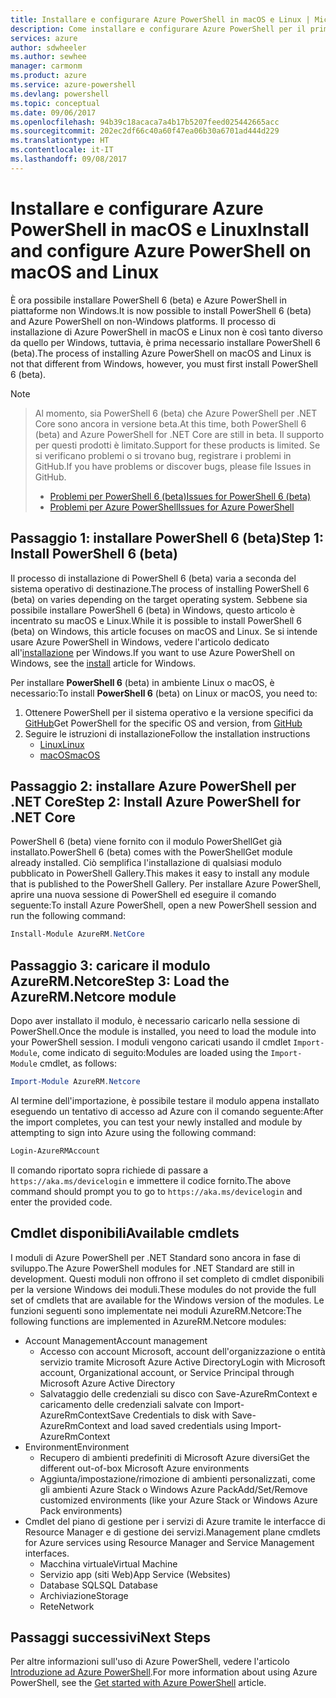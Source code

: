 ```yaml
---
title: Installare e configurare Azure PowerShell in macOS e Linux | Microsoft Docs
description: Come installare e configurare Azure PowerShell per il primo uso in macOS e Linux.
services: azure
author: sdwheeler
ms.author: sewhee
manager: carmonm
ms.product: azure
ms.service: azure-powershell
ms.devlang: powershell
ms.topic: conceptual
ms.date: 09/06/2017
ms.openlocfilehash: 94b39c18acaca7a4b17b5207feed025442665acc
ms.sourcegitcommit: 202ec2df66c40a60f47ea06b30a6701ad444d229
ms.translationtype: HT
ms.contentlocale: it-IT
ms.lasthandoff: 09/08/2017
---
```

# <a name="install-and-configure-azure-powershell-on-macos-and-linux"></a><span data-ttu-id="0851b-103">Installare e configurare Azure PowerShell in macOS e Linux</span><span class="sxs-lookup"><span data-stu-id="0851b-103">Install and configure Azure PowerShell on macOS and Linux</span></span>

<span data-ttu-id="0851b-104">È ora possibile installare PowerShell 6 (beta) e Azure PowerShell in piattaforme non Windows.</span><span class="sxs-lookup"><span data-stu-id="0851b-104">It is now possible to install PowerShell 6 (beta) and Azure PowerShell on non-Windows platforms.</span></span>
<span data-ttu-id="0851b-105">Il processo di installazione di Azure PowerShell in macOS e Linux non è così tanto diverso da quello per Windows, tuttavia, è prima necessario installare PowerShell 6 (beta).</span><span class="sxs-lookup"><span data-stu-id="0851b-105">The process of installing Azure PowerShell on macOS and Linux is not that different from Windows, however, you must first install PowerShell 6 (beta).</span></span>

> [!NOTE]

> <span data-ttu-id="0851b-106">Al momento, sia PowerShell 6 (beta) che Azure PowerShell per .NET Core sono ancora in versione beta.</span><span class="sxs-lookup"><span data-stu-id="0851b-106">At this time, both PowerShell 6 (beta) and Azure PowerShell for .NET Core are still in beta.</span></span>
> <span data-ttu-id="0851b-107">Il supporto per questi prodotti è limitato.</span><span class="sxs-lookup"><span data-stu-id="0851b-107">Support for these products is limited.</span></span> <span data-ttu-id="0851b-108">Se si verificano problemi o si trovano bug, registrare i problemi in GitHub.</span><span class="sxs-lookup"><span data-stu-id="0851b-108">If you have problems or discover bugs, please file Issues in GitHub.</span></span>
>
> * [<span data-ttu-id="0851b-109">Problemi per PowerShell 6 (beta)</span><span class="sxs-lookup"><span data-stu-id="0851b-109">Issues for PowerShell 6 (beta)</span></span>](https://github.com/PowerShell/PowerShell/issues)
> * [<span data-ttu-id="0851b-110">Problemi per Azure PowerShell</span><span class="sxs-lookup"><span data-stu-id="0851b-110">Issues for Azure PowerShell</span></span>](https://github.com/azure/azure-docs-powershell/issues)

## <a name="step-1-install-powershell-6-beta"></a><span data-ttu-id="0851b-111">Passaggio 1: installare PowerShell 6 (beta)</span><span class="sxs-lookup"><span data-stu-id="0851b-111">Step 1: Install PowerShell 6 (beta)</span></span>

<span data-ttu-id="0851b-112">Il processo di installazione di PowerShell 6 (beta) varia a seconda del sistema operativo di destinazione.</span><span class="sxs-lookup"><span data-stu-id="0851b-112">The process of installing PowerShell 6 (beta) on varies depending on the target operating system.</span></span>
<span data-ttu-id="0851b-113">Sebbene sia possibile installare PowerShell 6 (beta) in Windows, questo articolo è incentrato su macOS e Linux.</span><span class="sxs-lookup"><span data-stu-id="0851b-113">While it is possible to install PowerShell 6 (beta) on Windows, this article focuses on macOS and Linux.</span></span> <span data-ttu-id="0851b-114">Se si intende usare Azure PowerShell in Windows, vedere l'articolo dedicato all'[installazione](./install-azurerm-ps.md) per Windows.</span><span class="sxs-lookup"><span data-stu-id="0851b-114">If you want to use Azure PowerShell on Windows, see the [install](./install-azurerm-ps.md) article for Windows.</span></span>

<span data-ttu-id="0851b-115">Per installare **PowerShell 6** (beta) in ambiente Linux o macOS, è necessario:</span><span class="sxs-lookup"><span data-stu-id="0851b-115">To install **PowerShell 6** (beta) on Linux or macOS, you need to:</span></span>

1. <span data-ttu-id="0851b-116">Ottenere PowerShell per il sistema operativo e la versione specifici da [GitHub](https://github.com/powershell/powershell#get-powershell)</span><span class="sxs-lookup"><span data-stu-id="0851b-116">Get PowerShell for the specific OS and version, from [GitHub](https://github.com/powershell/powershell#get-powershell)</span></span>
2. <span data-ttu-id="0851b-117">Seguire le istruzioni di installazione</span><span class="sxs-lookup"><span data-stu-id="0851b-117">Follow the installation instructions</span></span>
   - [<span data-ttu-id="0851b-118">Linux</span><span class="sxs-lookup"><span data-stu-id="0851b-118">Linux</span></span>](https://github.com/PowerShell/PowerShell/blob/master/docs/installation/linux.md)
   - [<span data-ttu-id="0851b-119">macOS</span><span class="sxs-lookup"><span data-stu-id="0851b-119">macOS</span></span>](https://github.com/PowerShell/PowerShell/blob/master/docs/installation/linux.md#macos-1012)

## <a name="step-2-install-azure-powershell-for-net-core"></a><span data-ttu-id="0851b-120">Passaggio 2: installare Azure PowerShell per .NET Core</span><span class="sxs-lookup"><span data-stu-id="0851b-120">Step 2: Install Azure PowerShell for .NET Core</span></span>

<span data-ttu-id="0851b-121">PowerShell 6 (beta) viene fornito con il modulo PowerShellGet già installato.</span><span class="sxs-lookup"><span data-stu-id="0851b-121">PowerShell 6 (beta) comes with the PowerShellGet module already installed.</span></span> <span data-ttu-id="0851b-122">Ciò semplifica l'installazione di qualsiasi modulo pubblicato in PowerShell Gallery.</span><span class="sxs-lookup"><span data-stu-id="0851b-122">This makes it easy to install any module that is published to the PowerShell Gallery.</span></span> <span data-ttu-id="0851b-123">Per installare Azure PowerShell, aprire una nuova sessione di PowerShell ed eseguire il comando seguente:</span><span class="sxs-lookup"><span data-stu-id="0851b-123">To install Azure PowerShell, open a new PowerShell session and run the following command:</span></span>

```powershell
Install-Module AzureRM.NetCore
```

## <a name="step-3-load-the-azurermnetcore-module"></a><span data-ttu-id="0851b-124">Passaggio 3: caricare il modulo AzureRM.Netcore</span><span class="sxs-lookup"><span data-stu-id="0851b-124">Step 3: Load the AzureRM.Netcore module</span></span>

<span data-ttu-id="0851b-125">Dopo aver installato il modulo, è necessario caricarlo nella sessione di PowerShell.</span><span class="sxs-lookup"><span data-stu-id="0851b-125">Once the module is installed, you need to load the module into your PowerShell session.</span></span> <span data-ttu-id="0851b-126">I moduli vengono caricati usando il cmdlet `Import-Module`, come indicato di seguito:</span><span class="sxs-lookup"><span data-stu-id="0851b-126">Modules are loaded using the `Import-Module` cmdlet, as follows:</span></span>

```powershell
Import-Module AzureRM.Netcore
```

<span data-ttu-id="0851b-127">Al termine dell'importazione, è possibile testare il modulo appena installato eseguendo un tentativo di accesso ad Azure con il comando seguente:</span><span class="sxs-lookup"><span data-stu-id="0851b-127">After the import completes, you can test your newly installed and module by attempting to sign into Azure using the following command:</span></span>

```powershell
Login-AzureRMAccount
```

<span data-ttu-id="0851b-128">Il comando riportato sopra richiede di passare a `https://aka.ms/devicelogin` e immettere il codice fornito.</span><span class="sxs-lookup"><span data-stu-id="0851b-128">The above command should prompt you to go to `https://aka.ms/devicelogin` and enter the provided code.</span></span>

## <a name="available-cmdlets"></a><span data-ttu-id="0851b-129">Cmdlet disponibili</span><span class="sxs-lookup"><span data-stu-id="0851b-129">Available cmdlets</span></span>

<span data-ttu-id="0851b-130">I moduli di Azure PowerShell per .NET Standard sono ancora in fase di sviluppo.</span><span class="sxs-lookup"><span data-stu-id="0851b-130">The Azure PowerShell modules for .NET Standard are still in development.</span></span> <span data-ttu-id="0851b-131">Questi moduli non offrono il set completo di cmdlet disponibili per la versione Windows dei moduli.</span><span class="sxs-lookup"><span data-stu-id="0851b-131">These modules do not provide the full set of cmdlets that are available for the Windows version of the modules.</span></span> <span data-ttu-id="0851b-132">Le funzioni seguenti sono implementate nei moduli AzureRM.Netcore:</span><span class="sxs-lookup"><span data-stu-id="0851b-132">The following functions are implemented in AzureRM.Netcore modules:</span></span>

* <span data-ttu-id="0851b-133">Account Management</span><span class="sxs-lookup"><span data-stu-id="0851b-133">Account management</span></span>
  - <span data-ttu-id="0851b-134">Accesso con account Microsoft, account dell'organizzazione o entità servizio tramite Microsoft Azure Active Directory</span><span class="sxs-lookup"><span data-stu-id="0851b-134">Login with Microsoft account, Organizational account, or Service Principal through Microsoft Azure Active Directory</span></span>
  - <span data-ttu-id="0851b-135">Salvataggio delle credenziali su disco con Save-AzureRmContext e caricamento delle credenziali salvate con Import-AzureRmContext</span><span class="sxs-lookup"><span data-stu-id="0851b-135">Save Credentials to disk with Save-AzureRmContext and load saved credentials using Import-AzureRmContext</span></span>
* <span data-ttu-id="0851b-136">Environment</span><span class="sxs-lookup"><span data-stu-id="0851b-136">Environment</span></span>
  - <span data-ttu-id="0851b-137">Recupero di ambienti predefiniti di Microsoft Azure diversi</span><span class="sxs-lookup"><span data-stu-id="0851b-137">Get the different out-of-box Microsoft Azure environments</span></span>
  - <span data-ttu-id="0851b-138">Aggiunta/impostazione/rimozione di ambienti personalizzati, come gli ambienti Azure Stack o Windows Azure Pack</span><span class="sxs-lookup"><span data-stu-id="0851b-138">Add/Set/Remove customized environments (like your Azure Stack or Windows Azure Pack environments)</span></span>
* <span data-ttu-id="0851b-139">Cmdlet del piano di gestione per i servizi di Azure tramite le interfacce di Resource Manager e di gestione dei servizi.</span><span class="sxs-lookup"><span data-stu-id="0851b-139">Management plane cmdlets for Azure services using Resource Manager and Service Management interfaces.</span></span>
  - <span data-ttu-id="0851b-140">Macchina virtuale</span><span class="sxs-lookup"><span data-stu-id="0851b-140">Virtual Machine</span></span>
  - <span data-ttu-id="0851b-141">Servizio app (siti Web)</span><span class="sxs-lookup"><span data-stu-id="0851b-141">App Service (Websites)</span></span>
  - <span data-ttu-id="0851b-142">Database SQL</span><span class="sxs-lookup"><span data-stu-id="0851b-142">SQL Database</span></span>
  - <span data-ttu-id="0851b-143">Archiviazione</span><span class="sxs-lookup"><span data-stu-id="0851b-143">Storage</span></span>
  - <span data-ttu-id="0851b-144">Rete</span><span class="sxs-lookup"><span data-stu-id="0851b-144">Network</span></span>

## <a name="next-steps"></a><span data-ttu-id="0851b-145">Passaggi successivi</span><span class="sxs-lookup"><span data-stu-id="0851b-145">Next Steps</span></span>

<span data-ttu-id="0851b-146">Per altre informazioni sull'uso di Azure PowerShell, vedere l'articolo [Introduzione ad Azure PowerShell](get-started-azureps.md).</span><span class="sxs-lookup"><span data-stu-id="0851b-146">For more information about using Azure PowerShell, see the [Get started with Azure PowerShell](get-started-azureps.md) article.</span></span>
